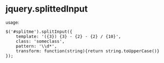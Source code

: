 jquery.splittedInput
================


usage: 

<pre>
$('#splitme').splitInput({
    template: '({3}) {3} - {2} - {2} / {10}',
    class: 'someclass',
    pattern: '\\d*',
    transform: function(string){return string.toUpperCase()}
});
</pre>
